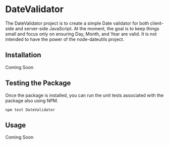 DateValidator
==============

The DateValidator project is to create a simple Date validator for both client-side and server-side JavaScript. At the moment, the goal is to keep things small and focus only on ensuring Day, Month, and Year are valid.  It is not intended to have the power of the node-dateutils project.

## Installation ##

Coming Soon

## Testing the Package ##

Once the package is installed, you can run the unit tests associated with the package also using NPM.

    npm test DateValidator

## Usage ##

Coming Soon